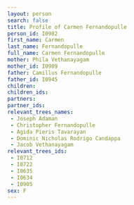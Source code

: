 ```yaml
---
layout: person
search: false
title: Profile of Carmen Fernandopulle
person_id: I0982
first_name: Carmen
last_name: Fernandopulle
full_name: Carmen Fernandopulle
mother: Phila Vethanayagam
mother_id: I0909
father: Camillus Fernandopulle
father_id: I0945
children:
children_ids:
partners:
partner_ids:
relevant_trees_names:
 - Joseph Adaman
 - Christopher Fernandopulle
 - Agida Pieris Tavarayan
 - Dominic Nicholas Rodrigo Candappa
 - Jacob Vethanayagam
relevant_trees_ids:
 - I0712
 - I0722
 - I0635
 - I0634
 - I0905
sex: F
---
```


